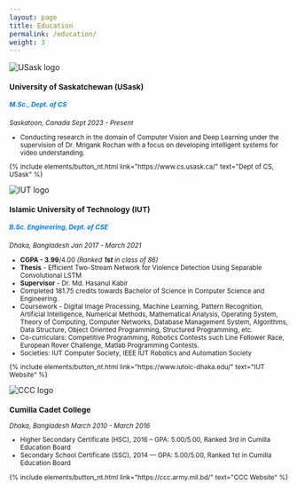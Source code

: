 ```yaml
---
layout: page
title: Education
permalink: /education/
weight: 3
---
```


<div class="card-decks">

  <div class="card mb-11">
      <div class="row">
        <div class="col-md-4">
        <img src="https://zahid58.github.io/images/work/usask.png" class="card-img" alt="USask logo">
        </div>
        <div class="col-md-8">
          <div style="align:left;" class="card-body">
          <small>
            <h3 class="card-title mt-2">University of Saskatchewan (USask)</h3>
            <h5 class="card-text" style="color: #007bff">M.Sc., Dept. of CS</h5>
            <p class="card-text">
            <left_right>
            <span><i>Saskatoon, Canada</i></span>
            <span><i>Sept 2023 - Present</i></span>
            </left_right>
                <ul>
                    <li>Conducting research in the domain of Computer Vision and Deep Learning under the supervision of Dr. Mrigank Rochan with a focus on developing intelligent systems for video understanding.</li>
                </ul>    
            </p>
            <p class="text-center"> {% include elements/button_nt.html link="https://www.cs.usask.ca/" text="Dept of CS, USask" %}</p>
          </small>
          </div>
        </div>
      </div>
  </div>

  <div class="card mb-11">
      <div class="row">
        <div class="col-md-4">
        <img src="https://zahid58.github.io/images/work/IUT.png" class="card-img" alt="IUT logo">
        </div>
        <div class="col-md-8">
          <div style="align:left;" class="card-body">
          <small>
            <h3 class="card-title mt-2">Islamic University of Technology (IUT)</h3>
            <h5 class="card-text" style="color: #007bff">B.Sc. Engineering, Dept. of CSE</h5>
            <p class="card-text">
            <left_right>
            <span><i>Dhaka, Bangladesh</i></span>
            <span><i>Jan 2017 - March 2021</i></span>
            </left_right>
                <ul>
                    <li><b>CGPA - 3.99</b>/4.00 <i>(Ranked <b>1st</b> in class of 86)</i></li>
                    <li><b>Thesis</b> - Efficient Two-Stream Network for Violence Detection Using Separable Convolutional LSTM</li>
                    <li><b>Supervisor</b> - Dr. Md. Hasanul Kabir</li>
                   <li>Completed 181.75 credits towards Bachelor of Science in Computer Science and Engineering.</li>
                   <li>Coursework - Digital Image Processing, Machine Learning, Pattern Recognition, Artificial Intelligence, Numerical Methods, Mathematical Analysis, Operating System, Theory of Computing, Computer Networks, Database Management System, Algorithms, Data Structure, Object Oriented Programming, Structured Programming, etc.</li>
 <li>Co-curriculars: Competitive Programming, Robotics Contests such Line Follower Race, European Rover Challenge, Matlab Programming Contests.</li>
 <li>Societies: IUT Computer Society, IEEE IUT Robotics and Automation Society</li>
                </ul>    
            </p>
            <p class="text-center"> {% include elements/button_nt.html link="https://www.iutoic-dhaka.edu/" text="IUT Website" %}</p>
          </small>
          </div>
        </div>
      </div>
  </div>

  <div class="card mb-11">
      <div class="row">
        <div class="col-md-4">
        <img src="https://zahid58.github.io/images/work/CCC.png" class="card-img" alt="CCC logo">
        </div>
        <div class="col-md-8">
          <div style="align:left;" class="card-body">
          <small>
            <h3 class="card-title mt-2">Cumilla Cadet College</h3>
            <!-- <h5 class="card-text" style="color: #007bff">Machine Learning Engineer, Computer Vision</h5> -->
            <p class="card-text">
            <left_right>
            <span><i>Dhaka, Bangladesh</i></span>
            <span><i>March 2010 - March 2016</i></span>
            </left_right>
                <ul>
                    <li>Higher Secondary Certificate (HSC), 2016 – GPA: 5.00/5.00, Ranked 3rd in Cumilla Education Board</li>
                    <li>Secondary School Certificate (SSC), 2014 — GPA: 5.00/5.00, Ranked 1st in Cumilla Education Board</li>
                </ul>    
            </p>
            <p class="text-center"> {% include elements/button_nt.html link="https://ccc.army.mil.bd/" text="CCC Website" %} </p>
          </small>
          </div>
        </div>
      </div>
  </div>

</div>
<!-- <div class="row">
{% include education/timeline.html %}
</div> -->
